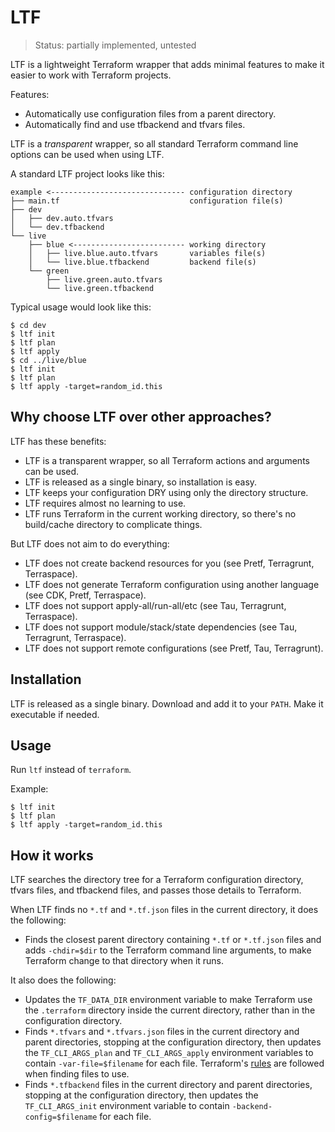 # LTF

> Status: partially implemented, untested

LTF is a lightweight Terraform wrapper that adds minimal features to make it easier to work with Terraform projects.

Features:

* Automatically use configuration files from a parent directory.
* Automatically find and use tfbackend and tfvars files.

LTF is a *transparent* wrapper, so all standard Terraform command line options can be used when using LTF.

A standard LTF project looks like this:

```
example <------------------------------ configuration directory
├── main.tf                             configuration file(s)
├── dev
│   ├── dev.auto.tfvars
│   └── dev.tfbackend
└── live
    ├── blue <------------------------- working directory
    │   ├── live.blue.auto.tfvars       variables file(s)
    │   └── live.blue.tfbackend         backend file(s)
    └── green
        ├── live.green.auto.tfvars
        └── live.green.tfbackend
```

Typical usage would look like this:

```
$ cd dev
$ ltf init
$ ltf plan
$ ltf apply
$ cd ../live/blue
$ ltf init
$ ltf plan
$ ltf apply -target=random_id.this
```

## Why choose LTF over other approaches?

LTF has these benefits:

* LTF is a transparent wrapper, so all Terraform actions and arguments can be used.
* LTF is released as a single binary, so installation is easy.
* LTF keeps your configuration DRY using only the directory structure.
* LTF requires almost no learning to use.
* LTF runs Terraform in the current working directory, so there's no build/cache directory to complicate things.

But LTF does not aim to do everything:

* LTF does not create backend resources for you (see Pretf, Terragrunt, Terraspace).
* LTF does not generate Terraform configuration using another language (see CDK, Pretf, Terraspace).
* LTF does not support apply-all/run-all/etc (see Tau, Terragrunt, Terraspace).
* LTF does not support module/stack/state dependencies (see Tau, Terragrunt, Terraspace).
* LTF does not support remote configurations (see Pretf, Tau, Terragrunt).

## Installation

LTF is released as a single binary. Download and add it to your `PATH`. Make it executable if needed.

## Usage

Run `ltf` instead of `terraform`.

Example:

```
$ ltf init
$ ltf plan
$ ltf apply -target=random_id.this
```

## How it works

LTF searches the directory tree for a Terraform configuration directory, tfvars files, and tfbackend files, and passes those details to Terraform.

When LTF finds no `*.tf` and `*.tf.json` files in the current directory, it does the following:

* Finds the closest parent directory containing `*.tf` or `*.tf.json` files and adds `-chdir=$dir` to the Terraform command line arguments, to make Terraform change to that directory when it runs.

It also does the following:

* Updates the `TF_DATA_DIR` environment variable to make Terraform use the `.terraform` directory inside the current directory, rather than in the configuration directory.
* Finds `*.tfvars` and `*.tfvars.json` files in the current directory and parent directories, stopping at the configuration directory, then updates the `TF_CLI_ARGS_plan` and `TF_CLI_ARGS_apply` environment variables to contain `-var-file=$filename` for each file. Terraform's [rules](https://www.terraform.io/language/values/variables#variable-definition-precedence) are followed when finding files to use.
* Finds `*.tfbackend` files in the current directory and parent directories, stopping at the configuration directory, then updates the `TF_CLI_ARGS_init` environment variable to contain `-backend-config=$filename` for each file.
